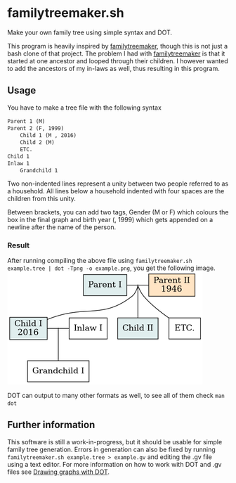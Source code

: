 # familytreemaker.sh
Make your own family tree using simple syntax and DOT.

This program is heavily inspired by [familytreemaker](https://github.com/adrienverge/familytreemaker), though this is not just a bash clone of that project.
The problem I had with [familytreemaker](https://github.com/adrienverge/familytreemaker) is that it started at one ancestor and looped through their children. I however wanted to add the ancestors of my in-laws as well, thus resulting in this program.

## Usage
You have to make a tree file with the following syntax
```
Parent 1 (M)
Parent 2 (F, 1999)
    Child 1 (M , 2016)
    Child 2 (M)
    ETC.
Child 1
Inlaw 1
    Grandchild 1
```
Two non-indented lines represent a unity between two people referred to as a household.
All lines below a household indented with four spaces are the children from this unity.

Between brackets, you can add two tags, Gender (M or F) which colours the box in the final graph and birth year (, 1999) which gets appended on a newline after the name of the person.

### Result
After running compiling the above file using
`familytreemaker.sh example.tree | dot -Tpng -o example.png`, you get the following image.
![example.png](example.png)

DOT can output to many other formats as well, to see all of them check
`man dot`

## Further information
This software is still a  work-in-progress, but it should be usable for simple family tree generation.
Errors in generation can also be fixed by running
`familytreemaker.sh example.tree > example.gv`
and editing the .gv file using a text editor.
For more information on how to work with DOT and .gv files see [Drawing graphs with DOT](https://www.graphviz.org/pdf/dotguide.pdf).
